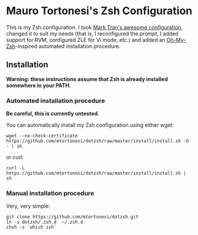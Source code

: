 # Mauro Tortonesi's Zsh Configuration

This is my Zsh configuration. I took [Mark Tran's awesome configuration](https://github.com/marktran/zsh.d "Mark Tran's zsh.d 
GitHub repository."), changed it to suit my needs (that is, I reconfigured the prompt, I added support for RVM, configured 
ZLE for Vi mode, etc.) and added an [Oh-My-Zsh](https://github.com/robbyrussell/oh-my-zsh "Oh-My-Zsh GitHub repository.")-inspired 
automated installation procedure.

## Installation

**Warning: these instructions assume that Zsh is already installed somewhere in your PATH.**

### Automated installation procedure

**Be careful, this is currently untested.**

You can automatically install my Zsh configuration using either wget:

    wget --no-check-certificate https://github.com/mtortonesi/dotzsh/raw/master/install/install.sh -O - | sh

or curl:

    curl -L https://github.com/mtortonesi/dotzsh/raw/master/install/install.sh | sh

### Manual installation procedure

Very, very simple:

    git clone https://github.com/mtortonesi/dotzsh.git
    ln -s dotzsh/.zsh.d  ~/.zsh.d
    chsh -s `which zsh`

